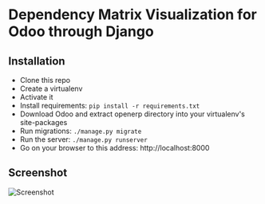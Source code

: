 Dependency Matrix Visualization for Odoo through Django
==========

Installation
------------

* Clone this repo
* Create a virtualenv
* Activate it
* Install requirements: `pip install -r requirements.txt`
* Download Odoo and extract openerp directory into your virtualenv's site-packages
* Run migrations: `./manage.py migrate`
* Run the server: `./manage.py runserver`
* Go on your browser to this address: http://localhost:8000

Screenshot
----------

![Screenshot](http://imageshack.com/a/img538/9904/JRn4M4.png)

